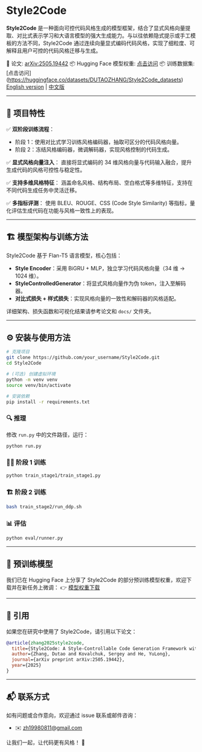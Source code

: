 # Style2Code

**Style2Code** 是一种面向可控代码风格生成的模型框架，结合了显式风格向量提取、对比式表示学习和大语言模型的强大生成能力。与以往依赖隐式提示或手工模板的方法不同，Style2Code 通过连续向量显式编码代码风格，实现了细粒度、可解释且用户可控的代码风格迁移与生成。

📄 论文: [arXiv:2505.19442](https://arxiv.org/abs/2505.19442)
📦 Hugging Face 模型权重: [点击访问](https://huggingface.co/DUTAOZHANG/Styele2Code_model2/upload/main)
📦 训练数据集: [点击访问] (https://huggingface.co/datasets/DUTAOZHANG/Style2Code_datasets)
[English version](README.md) | [中文版](README_zh.md)

---

## 🚀 项目特性

✅ **双阶段训练流程**：

* 阶段 1：使用对比式学习训练风格编码器，抽取可区分的代码风格向量。
* 阶段 2：冻结风格编码器，微调解码器，实现风格控制的代码生成。

✅ **显式风格向量注入**：
直接将显式编码的 34 维风格向量与代码输入融合，提升生成代码的风格可控性与稳定性。

✅ **支持多维风格特征**：
涵盖命名风格、结构布局、空白格式等多维特征，支持在不同代码生成任务中灵活迁移。

✅ **多指标评测**：
使用 BLEU、ROUGE、CSS (Code Style Similarity) 等指标，量化评估生成代码在功能与风格一致性上的表现。

---

## 🏗️ 模型架构与训练方法

Style2Code 基于 Flan-T5 语言模型，核心包括：

* **Style Encoder**：采用 BiGRU + MLP，独立学习代码风格向量（34 维 → 1024 维）。
* **StyleControlledGenerator**：将显式风格向量作为伪 token，注入至解码器。
* **对比式损失 + 样式损失**：实现风格向量的一致性和解码器的风格适配。

详细架构、损失函数和可视化结果请参考论文和 `docs/` 文件夹。

---

## ⚙️ 安装与使用方法

```bash
# 克隆项目
git clone https://github.com/your_username/Style2Code.git
cd Style2Code

# (可选) 创建虚拟环境
python -m venv venv
source venv/bin/activate

# 安装依赖
pip install -r requirements.txt
```

### 🔍 推理

修改 `run.py` 中的文件路径，运行：

```bash
python run.py
```

### 🏋️‍♂️ 阶段 1 训练

```bash
python train_stage1/train_stage1.py
```

### 🏗️ 阶段 2 训练

```bash
bash train_stage2/run_ddp.sh
```

### 📊 评估

```bash
python eval/runner.py
```

---

## 🔗 预训练模型

我们已在 Hugging Face 上分享了 Style2Code 的部分预训练模型权重，欢迎下载并在新任务上微调：
👉 [模型权重下载](https://huggingface.co/DUTAOZHANG/Styele2Code_model2/upload/main)

---

## 📄 引用

如果您在研究中使用了 Style2Code，请引用以下论文：

```bibtex
@article{zhang2025style2code,
  title={Style2Code: A Style-Controllable Code Generation Framework with Dual-Modal Contrastive Representation Learning},
  author={Zhang, Dutao and Kovalchuk, Sergey and He, YuLong},
  journal={arXiv preprint arXiv:2505.19442},
  year={2025}
}
```

---

## 📬 联系方式

如有问题或合作意向，欢迎通过 issue 联系或邮件咨询：

* ✉️ [zh19980811@gmail.com](mailto:zh19980811@gmail.com)

让我们一起，让代码更有风格！ 🎨

